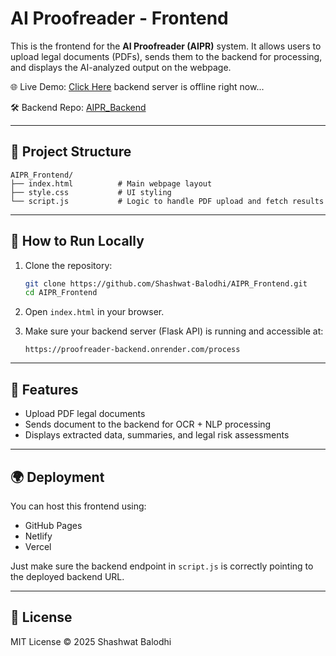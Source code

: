 
# AI Proofreader - Frontend

This is the frontend for the **AI Proofreader (AIPR)** system. It allows users to upload legal documents (PDFs), sends them to the backend for processing, and displays the AI-analyzed output on the webpage.

🌐 Live Demo: [Click Here](https://shashwat-balodhi.github.io/AIPR_Frontend/)   backend server is offline right now...

🛠️ Backend Repo: [AIPR_Backend](https://github.com/Shashwat-Balodhi/AIPR_Backend)

---

## 📁 Project Structure

```
AIPR_Frontend/
├── index.html          # Main webpage layout
├── style.css           # UI styling
└── script.js           # Logic to handle PDF upload and fetch results
```

---

## 🚀 How to Run Locally

1. Clone the repository:
   ```bash
   git clone https://github.com/Shashwat-Balodhi/AIPR_Frontend.git
   cd AIPR_Frontend
   ```

2. Open `index.html` in your browser.

3. Make sure your backend server (Flask API) is running and accessible at:
   ```
   https://proofreader-backend.onrender.com/process
   ```

---

## 🧠 Features

- Upload PDF legal documents
- Sends document to the backend for OCR + NLP processing
- Displays extracted data, summaries, and legal risk assessments

---

## 🌍 Deployment

You can host this frontend using:
- GitHub Pages
- Netlify
- Vercel

Just make sure the backend endpoint in `script.js` is correctly pointing to the deployed backend URL.

---

## 📜 License

MIT License © 2025 Shashwat Balodhi
